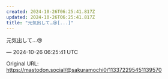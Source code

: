 ```yaml
---
created: 2024-10-26T06:25:41.817Z
updated: 2024-10-26T06:25:41.817Z
title: "元気出して…😢[...]"
---
```


<p>元気出して…😢</p>

&mdash; 2024-10-26 06:25:41 UTC

Original URL: https://mastodon.social/@sakuramochi0/113372295451139570
